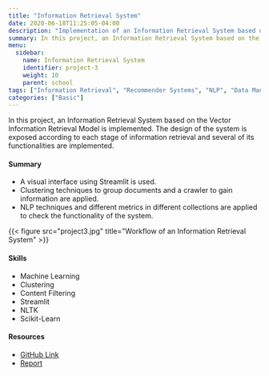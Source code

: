 ```yaml
---
title: "Information Retrieval System"
date: 2020-06-18T11:25:05-04:00
description: "Implementation of an Information Retrieval System based on the Vector Information Retrieval Model"
summary: In this project, an Information Retrieval System based on the Vector Information Retrieval Model is implemented. The design of the system is exposed according to each stage of information retrieval and several of its functionalities are implemented.
menu:
  sidebar:
    name: Information Retrieval System
    identifier: project-3
    weight: 10
    parent: school
tags: ["Information Retrieval", "Recommender Systems", "NLP", "Data Manipulation", "Importing & Cleaning Data", "Machine Learning"]
categories: ["Basic"]
---
```


In this project, an Information Retrieval System based on the Vector Information Retrieval Model is implemented. The design of the system is exposed according to each stage of information retrieval and several of its functionalities are implemented.

#### Summary

* A visual interface using Streamlit is used.
* Clustering techniques to group documents and a crawler to gain information are applied.
* NLP techniques and different metrics in different collections are applied to check the functionality of the system.


{{< figure src="project3.jpg" title="Workflow of an Information Retrieval System" >}}

#### **Skills**

- Machine Learning
- Clustering
- Content Filtering
- Streamlit
- NLTK
- Scikit-Learn

#### Resources

- [GitHub Link](https://github.com/lorainemg/information-retrieval-system)
- [Report](https://github.com/lorainemg/information-retrieval-system/blob/main/doc/C511%20Loraine%20Monteagudo%2C%20Tony%20Raul%20Blanco.pdf)
